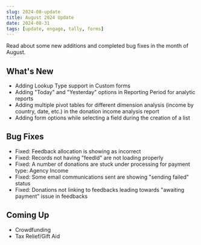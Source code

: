 ```yaml
---
slug: 2024-08-update
title: August 2024 Update
date: 2024-08-31
tags: [update, engage, tally, forms]
---
```


Read about some new additions and completed bug fixes in the month of August.

<!--truncate-->

## What's New

- Adding Lookup Type support in Custom forms
- Adding "Today" and "Yesterday" options in Reporting Period for analytic reports
- Adding multiple pivot tables for different dimension analysis (income by country, date, etc.) in the donation income analysis report
- Adding form options while selecting a field during the creation of a list 

 
## Bug Fixes

- Fixed: Feedback allocation is showing as incorrect
- Fixed: Records not having "feedId" are not loading properly 
- Fixed: A number of donations are stuck under processing for payment type: Agency Income
- Fixed: Some email communications sent are showing "sending failed" status
- Fixed: Donations not linking to feedbacks leading towards "awaiting payment" issue in feedbacks 

## Coming Up

- Crowdfunding
- Tax Relief/Gift Aid